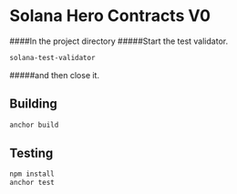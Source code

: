 # Solana Hero Contracts V0


####In the project directory
#####Start the test validator.
```sh
solana-test-validator
```
#####and then close it.

## Building

```sh
anchor build
```

## Testing
```sh
npm install
anchor test
```
